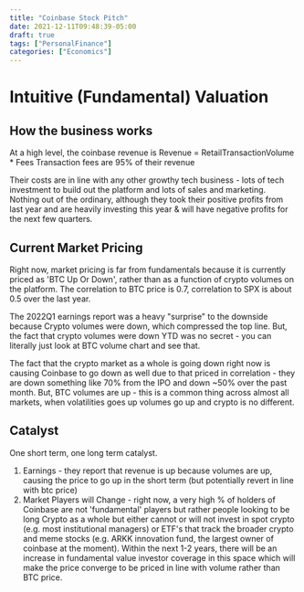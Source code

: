 ```yaml
---
title: "Coinbase Stock Pitch"
date: 2021-12-11T09:48:39-05:00
draft: true
tags: ["PersonalFinance"]
categories: ["Economics"]
---
```


# Intuitive (Fundamental) Valuation

## How the business works
At a high level, the coinbase revenue is 
Revenue = RetailTransactionVolume * Fees
Transaction fees are 95% of their revenue

Their costs are in line with any other growthy tech business - lots of tech investment to build out the platform and lots of sales and marketing. Nothing out of the ordinary, although they took their positive profits from last year and are heavily investing this year & will have negative profits for the next few quarters. 

## Current Market Pricing
Right now, market pricing is far from fundamentals because it is currently priced as 'BTC Up Or Down', rather than as a function of crypto volumes on the platform. The correlation to BTC price is 0.7, correlation to SPX is about 0.5 over the last year. 

The 2022Q1 earnings report was a heavy "surprise" to the downside because Crypto volumes were down, which compressed the top line. But, the fact that crypto volumes were down YTD was no secret - you can literally just look at BTC volume chart and see that. 

The fact that the crypto market as a whole is going down right now is causing Coinbase to go down as well due to that priced in correlation - they are down something like 70% from the IPO and down ~50% over the past month. But, BTC volumes are up - this is a common thing across almost all markets, when volatilities goes up volumes go up and crypto is no different. 

## Catalyst
One short term, one long term catalyst. 
1. Earnings - they report that revenue is up because volumes are up, causing the price to go up in the short term (but potentially revert in line with btc price)
2. Market Players will Change - right now, a very high % of holders of Coinbase are not 'fundamental' players but rather people looking to be long Crypto as a whole but either cannot or will not invest in spot crypto (e.g. most institutional managers) or ETF's that track the broader crypto and meme stocks (e.g. ARKK innovation fund, the largest owner of coinbase at the moment). Within the next 1-2 years, there will be an increase in fundamental value investor coverage in this space which will make the price converge to be priced in line with volume rather than BTC price. 



<!-- Bottom up view of retail transaction volme
RetailTransactionVolume = NumUsers * VolumePerUser

Top down view of retail transaction volume
RetailTransactionVolume = CryptoTradeVolume * RetailShare * CoinbaseShare

Hard to diversify risks in the thesis
1. Number future users drops because BTC tanks
2. Industry wide fee compression affects the top line
3. Crypto correlation (in the short and medium run)
4. General market environment (risk off)

Easy to diversify risks in the thesis
1. Idiosyncratic risks (they make stupid business decisions like over spending when they don't have much to grow into?) - just buy competitors too

Catalyst: Correlation between btc and coinbase breaks
* Gradual - Increased share of institutional volume & ownership outside of meme stocks
* Step Function - Earnings report when volume is materially higher than expected due to high vol but low btc price

Risk Simulation
* Model variance of btc volumes

Recommendation: Buy for 1-2 years
 -->